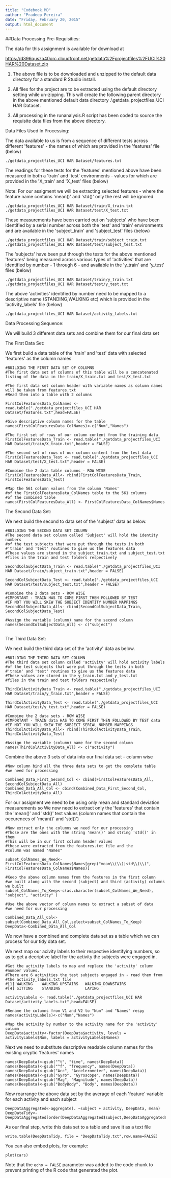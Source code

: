 ```yaml
---
title: "Codebook.MD"
author: "Pradeep Pereira"
date: "Friday, February 20, 2015"
output: html_document
---
```


##Data Processing Pre-Requisities:

The data for this assignment is available for download at

https://d396qusza40orc.cloudfront.net/getdata%2Fprojectfiles%2FUCI%20HAR%20Dataset.zip

1. The above file is to be downloaded and unzipped to the default data directory for a standard R Studio install.

2. All files for the project are to be extracted using the default directory setting while un-zipping. This will create the following parent directory in the above mentioned default data directory
.\getdata_projectfiles_UCI HAR Dataset.

3. All processing in the runanalysis.R script has been coded to source the requisite data files from the above directory.

Data Files Used In Processing:

The data available to us is from a sequence of different tests across different 'features' - the names of which are provided in the 'features' file (below)


```{r}
./getdata_projectfiles_UCI HAR Dataset/features.txt
```

The readings for these tests for the 'features' mentioned above have been measured in both a 'train' and 'test' environments - values for which are provided in the 'X_train' and 'X_test' files (below)

Note: For our assigment we will be extracting selected features - where the feature name contains 'mean()' and 'std()' only the rest will be ignored.


```{r}
./getdata_projectfiles_UCI HAR Dataset/train/X_train.txt
./getdata_projectfiles_UCI HAR Dataset/test/X_test.txt

```

These measurements have been carried out on 'subjects' who have been identified by a serial number across both the 'test' and 'train' environments and are available in the 'subject_train' and 'subject_test' files (below)


```{r}
./getdata_projectfiles_UCI HAR Dataset/train/subject_train.txt
./getdata_projectfiles_UCI HAR Dataset/test/subject_test.txt

```

The 'subjects' have been put through the tests for the above mentioned  'features' being measured across various types of 'activities' that are identified by number - 1 through 6 - and available in the 'y_train' and 'y_test' files (below)

```{r}
./getdata_projectfiles_UCI HAR Dataset/train/y_train.txt
./getdata_projectfiles_UCI HAR Dataset/test/y_test.txt

```

The above 'activities' identified by number need to be mapped to a descriptive name (STANDING,WALKING etc) which is provided in the 'activity_labels' file (below)

```{r}
./getdata_projectfiles_UCI HAR Dataset/activity_labels.txt

```

Data Processing Sequence:

We will build 3 different data sets and combine them for our final data set

The First Data Set:

We first build a data table of the 'train' and 'test' data with selected 'features' as the column names

```{r}
#BUILDING THE FIRST DATA SET OF COLUMNS
#The first data set of columns of this table will be a concatenated listing of the data in the train/X_train.txt and test/X_test.txt

#The first data set column header with variable names as column names will be taken from features.txt 
#Read them into a table with 2 columns

FirstColFeaturesData_ColNames <- read.table("./getdata_projectfiles_UCI HAR Dataset/features.txt",head=FALSE)

#Give descriptive column names for the table
names(FirstColFeaturesData_ColNames)<-c("Num","Names")

#The first set of rows of our column content from the training data
FirstColFeaturesData_Train <- read.table("./getdata_projectfiles_UCI HAR Dataset/train/X_train.txt",header = FALSE)

#The second set of rows of our column content from the test data
FirstColFeaturesData_Test <- read.table("./getdata_projectfiles_UCI HAR Dataset/test/X_test.txt",header = FALSE)

#Combine the 2 data table columns - ROW WISE
FirstColFeaturesData_All<- rbind(FirstColFeaturesData_Train, FirstColFeaturesData_Test)

#Map the 561 column values from the column 'Names'
#of the FirstColFeaturesData_ColNames table to the 561 columns 
#of the combined table
names(FirstColFeaturesData_All) <- FirstColFeaturesData_ColNames$Names

```
The Second Data Set:

We next build the second to data set of the 'subject' data as below.

```{r}
#BUILDING THE SECOND DATA SET COLUMN
#The second data set column called 'Subject' will hold the identity numbers
#of the test subjects that were put through the tests in both
#'train' and 'test' routines to give us the features data
#These values are stored in the subject_train.txt and subject_test.txt
#files in the train and test folders respectively 

SecondColSubjectData_Train <- read.table("./getdata_projectfiles_UCI HAR Dataset/train/subject_train.txt",header = FALSE)

SecondColSubjectData_Test <- read.table("./getdata_projectfiles_UCI HAR Dataset/test/subject_test.txt",header = FALSE)

#Combine the 2 data sets - ROW WISE
#IMPORTANT - TRAIN HAS TO COME FIRST THEN FOLLOWED BY TEST
#IF NOT YOU WILL SKEW THE SUBJECT IDENTITY NUMBER MAPPINGS
SecondColSubjectData_All<- rbind(SecondColSubjectData_Train, SecondColSubjectData_Test)

#Assign the variable (column) name for the second column
names(SecondColSubjectData_All) <- c("subject")


```
The Third Data Set:

We next build the third data set of the 'activity' data as below.


```{r}
#BUILDING THE THIRD DATA SET COLUMN
#The third data set column called 'activity' will hold activity labels
#of the test subjects that were put through the tests in both
#'train' and 'test' routines to give us the features data
#These values are stored in the y_train.txt and y_test.txt
#files in the train and test folders respectively 

ThirdColActivityData_Train <- read.table("./getdata_projectfiles_UCI HAR Dataset/train/y_train.txt",header = FALSE)

ThirdColActivityData_Test <- read.table("./getdata_projectfiles_UCI HAR Dataset/test/y_test.txt",header = FALSE)

#Combine the 2 data sets - ROW WISE
#IMPORTANT - TRAIN data HAS TO COME FIRST THEN FOLLOWED BY TEST data
#IF NOT YOU WILL SKEW THE SUBJECT SERIAL NUMBER MAPPINGS
ThirdColActivityData_All<- rbind(ThirdColActivityData_Train, ThirdColActivityData_Test)

#Assign the variable (column) name for the second column
names(ThirdColActivityData_All) <- c("activity")

```

Combine the above 3 sets of data into our final data set - column wise

```{r}
#Now column bind all the three data sets to get the complete table
#we need for processing

Combined_Data_First_Second_Col <- cbind(FirstColFeaturesData_All, SecondColSubjectData_All)
Combined_Data_All_Col <- cbind(Combined_Data_First_Second_Col, ThirdColActivityData_All)

```

For our assigment we need to be using only mean and standard deviation measurements so We now need to extract only the 'features' that contain the 'mean()' and 'std()' test values (column names that contain the occurences of 'mean()' and 'std()')

```{r}
#Now extract only the columns we need for our processing
#Those are the ones with the string 'mean()' and string 'std()' in them
#This will be in our first column header values
#these were extracted from the features.txt file and the
#column was named "Names"

subset_ColNames_We_Need<-FirstColFeaturesData_ColNames$Names[grep("mean\\(\\)|std\\(\\)", FirstColFeaturesData_ColNames$Names)]

#Keep the above column names from the features in the first column
#we built along with the second (subject) and third (activity) columns we built
subset_ColNames_To_Keep<-c(as.character(subset_ColNames_We_Need), "subject", "activity" )

#Use the above vector of column names to extract a subset of data
#we need for our processing

Combined_Data_All_Col<-subset(Combined_Data_All_Col,select=subset_ColNames_To_Keep)
DeepData<-Combined_Data_All_Col

```

We now have a combined and complete data set as a table which we can process for our tidy data set.

We next map our acivity labels to their respective identifying numbers, so as to get a decriptive label for the activity the subjects were engaged in.

```{r}
#Get the activity labels to map and replace the 'activity' column
#number values. 
#There are 6 activities the test subjects engaged in - read them from
#the activity_labels.txt file
#[1] WALKING    WALKING_UPSTAIRS   WALKING_DOWNSTAIRS
#[4] SITTING    STANDING           LAYING            

activityLabels <- read.table("./getdata_projectfiles_UCI HAR Dataset/activity_labels.txt",head=FALSE)

#Rename the columns from V1 and V2 to "Num" and "Names" respy
names(activityLabels)<-c("Num","Names")

#Map the activity by number to the activity name for the 'activity' column
DeepData$activity<-factor(DeepData$activity, levels = activityLabels$Num, labels = activityLabels$Names) 

```

Next we need to substitute descriptive readable column names for the existing cryptic 'features' names

```{r}
names(DeepData)<-gsub("^t", "time", names(DeepData))
names(DeepData)<-gsub("^f", "frequency", names(DeepData))
names(DeepData)<-gsub("Acc", "Accelerometer", names(DeepData))
names(DeepData)<-gsub("Gyro", "Gyroscope", names(DeepData))
names(DeepData)<-gsub("Mag", "Magnitude", names(DeepData))
names(DeepData)<-gsub("BodyBody", "Body", names(DeepData))

```

Now rearrange the above data set by the average of each 'feature' variable for each activity and each subject 


```{r}
DeepDataAggregated<-aggregate(. ~subject + activity, DeepData, mean)
DeepDataTidy<-DeepDataAggregated[order(DeepDataAggregated$subject,DeepDataAggregated$activity),]
```
As our final step, write this data set to a table and save it as a text file

```{r}
write.table(DeepDataTidy, file = "DeepDataTidy.txt",row.name=FALSE)

```

You can also embed plots, for example:

```{r, echo=FALSE}
plot(cars)
```

Note that the `echo = FALSE` parameter was added to the code chunk to prevent printing of the R code that generated the plot.
